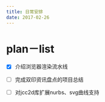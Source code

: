 ```yaml
---
title: 日常安排
date: 2017-02-26
---
```


# plan－list
- [x] 介绍浏览器渲染流水线
- [ ] 完成双印资讯盘点的项目总结
- [ ] 对jcc2d库扩展nurbs、svg曲线支持

